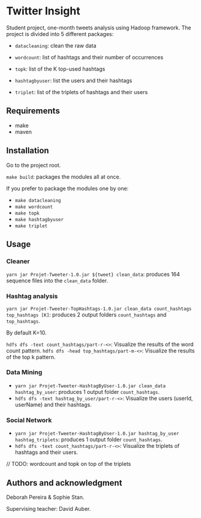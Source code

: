 # Twitter Insight

Student project, one-month tweets analysis using Hadoop framework.
The project is divided into 5 different packages:
- `datacleaning`: clean the raw data

- `wordcount`: list of hashtags and their number of occurrences
- `topk`: list of the K top-used hashtags

- `hashtagbyuser`: list the users and their hashtags
- `triplet`: list of the triplets of hashtags and their users

## Requirements

- make
- maven

## Installation

Go to the project root.

`make build`: packages the modules all at once.

If you prefer to package the modules one by one:
- `make datacleaning`
- `make wordcount`
- `make topk`
- `make hashtagbyuser`
- `make triplet`

## Usage

### Cleaner

`yarn jar Projet-Tweeter-1.0.jar ${tweet} clean_data`: produces 164 sequence files into the `clean_data` folder.  

### Hashtag analysis

`yarn jar Projet-Tweeter-TopHashtags-1.0.jar clean_data count_hashtags top_hashtags [K]`: produces 2 output folders `count_hashtags` and `top_hashtags`.

By default K=10.

`hdfs dfs -text count_hashtags/part-r-<>`: Visualize the results of the word count pattern.
`hdfs dfs -head top_hashtags/part-m-<>`: Visualize the results of the top k pattern.

### Data Mining

- `yarn jar Projet-Tweeter-HashtagByUser-1.0.jar clean_data hashtag_by_user`: produces 1 output folder `count_hashtags`.
- `hdfs dfs -text hashtag_by_user/part-r-<>`: Visualize the users (userId, userName) and their hashtags.

### Social Network

- `yarn jar Projet-Tweeter-HashtagByUser-1.0.jar hashtag_by_user hashtag_triplets`: produces 1 output folder `count_hashtags`.
- `hdfs dfs -text count_hashtags/part-r-<>`: Visualize the triplets of hashtags and their users.

// TODO: wordcount and topk on top of the triplets

## Authors and acknowledgment

Deborah Pereira & Sophie Stan.

Supervising teacher: David Auber.
